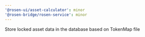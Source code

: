 ```yaml
---
'@rosen-ui/asset-calculator': minor
'@rosen-bridge/rosen-service': minor
---
```


Store locked asset data in the database based on TokenMap file
